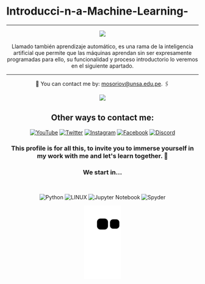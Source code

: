 # Introducci-n-a-Machine-Learning-
________________
<div id='header' align='center'>
  <img src='https://media.giphy.com/media/CVtNe84hhYF9u/giphy.gif' width='400'/>
  
Llamado también aprendizaje automático, es una rama de la inteligencia artificial que permite que las máquinas aprendan sin ser expresamente programadas para ello, su funcionalidad y proceso introductorio lo veremos en el siguiente apartado.
______________________________
📩 You can contact me by: mosoriov@unsa.edu.pe. 🖇

<div id='header' align='center'>

  <img src='<iframe src="https://giphy.com/embed/26tPk8V23FaMJ0dJm" width="480" height="480" frameBorder="0" class="giphy-embed" allowFullScreen></iframe><p><a href="https://giphy.com/gifs/angrybirds-cute-angry-birds-hatchlings-26tPk8V23FaMJ0dJm">via GIPHY</a></p>' width='400'/>
  

 
## Other ways to contact me:

[![YouTube](https://img.shields.io/badge/YouTube-Mirian_Osorio-FF0000?style=for-the-badge&logo=youtube&logoColor=white&labelColor=101010)](https://youtube.com/channel/UC1WDCd-PpCVMOb6L2C_jPlA)
[![Twitter](https://img.shields.io/badge/Twitter-@Mirian_Osorio-1DA1F2?style=for-the-badge&logo=twitter&logoColor=white&labelColor=101010)](https://twitter.com/MirianO09280759?t=9wWcaGYAt4gm_jD_FA5Fug&s=09)
[![Instagram](https://img.shields.io/badge/Instagram-@mirian_osorio_-E4405F?style=for-the-badge&logo=instagram&logoColor=white&labelColor=101010)](https://www.instagram.com/mirian_osorio_/)
[![Facebook](https://img.shields.io/badge/Facebook-@Mirian.Osorio-1877F2?style=for-the-badge&logo=facebook&logoColor=white&labelColor=101010)](https://www.facebook.com/mirianlucero.osoriovalencia.1)
[![Discord](https://img.shields.io/badge/Discord-MIRIAN-5865F2?style=for-the-badge&logo=discord&logoColor=white&labelColor=101010)](https://discord.gg/j)
</br>
### This profile is for all this, to invite you to immerse yourself in my work with me and let's learn together. 💫


### We start in...

</br> 

![Python](https://img.shields.io/badge/python-1575F9?style=for-the-badge&logo=python&logoColor=white&labelColor=101010)
![LINUX](https://img.shields.io/badge/lINUX-232F3E?style=for-the-badge&logo=LINUX&logoColor=white&labelColor=101010) 
![Jupyter Notebook](https://img.shields.io/badge/Jupyter_Notebook-F7DF1E?style=for-the-badge&logo=jupyter&logoColor=white&labelColor=101010) 
![Spyder](https://img.shields.io/badge/Spyder-FF0000?style=for-the-badge&logo=spyder-IDE&logoColor=white&labelColor=101010)
</br>  




</div>


![Snake animation](https://github.com/rafaballerini/rafaballerini/blob/output/github-contribution-grid-snake.svg)

</br> 
